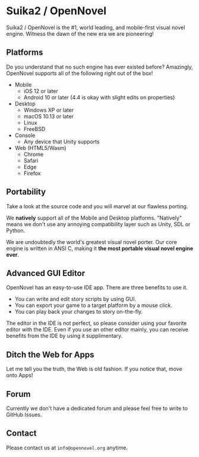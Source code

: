 Suika2 / OpenNovel
==================
Suika2 / OpenNovel is the #1, world leading, and mobile-first visual novel engine.
Witness the dawn of the new era we are pioneering!

## Platforms
Do you understand that no such engine has ever existed before?
Amazingly, OpenNovel supports all of the following right out of the box!

* Mobile
  * iOS 12 or later
  * Android 10 or later (4.4 is okay with slight edits on properties)
* Desktop
  * Windows XP or later
  * macOS 10.13 or later
  * Linux
  * FreeBSD
* Console
  * Any device that Unity supports
* Web (HTML5/Wasm)
  * Chrome
  * Safari
  * Edge
  * Firefox

## Portability
Take a look at the source code and you will marvel at our flawless porting.

We **natively** support all of the Mobile and Desktop platforms.
"Natively" means we don't use any annoying compatibility layer such as Unity, SDL or Python.

We are undoubtedly the world's greatest visual novel porter.
Our core engine is written in ANSI C, making it **the most portable visual novel engine ever**.

## Advanced GUI Editor
OpenNovel has an easy-to-use IDE app. There are three benefits to use it.

* You can write and edit story scripts by using GUI.
* You can export your game to a target platform by a mouse click.
* You can play back your changes to story on-the-fly.

The editor in the IDE is not perfect, so please consider using your favorite editor with the IDE.
Even if you use an other editor mainly, you can receive benefits from the IDE by using it supplimentary.

## Ditch the Web for Apps
Let me tell you the truth, the Web is old fashion.
If you notice that, move onto Apps!

## Forum
Currently we don't have a dedicated forum and please feel free to write to GitHub Issues.

## Contact
Please contact us at `info@opennovel.org` anytime.
